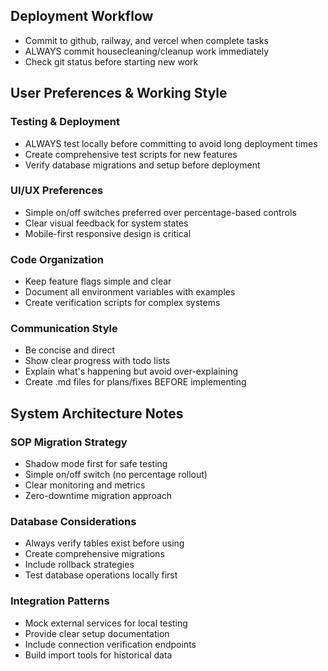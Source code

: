 ## Deployment Workflow
- Commit to github, railway, and vercel when complete tasks
- ALWAYS commit housecleaning/cleanup work immediately
- Check git status before starting new work

## User Preferences & Working Style

### Testing & Deployment
- ALWAYS test locally before committing to avoid long deployment times
- Create comprehensive test scripts for new features
- Verify database migrations and setup before deployment

### UI/UX Preferences
- Simple on/off switches preferred over percentage-based controls
- Clear visual feedback for system states
- Mobile-first responsive design is critical

### Code Organization
- Keep feature flags simple and clear
- Document all environment variables with examples
- Create verification scripts for complex systems

### Communication Style
- Be concise and direct
- Show clear progress with todo lists
- Explain what's happening but avoid over-explaining
- Create .md files for plans/fixes BEFORE implementing

## System Architecture Notes

### SOP Migration Strategy
- Shadow mode first for safe testing
- Simple on/off switch (no percentage rollout)
- Clear monitoring and metrics
- Zero-downtime migration approach

### Database Considerations
- Always verify tables exist before using
- Create comprehensive migrations
- Include rollback strategies
- Test database operations locally first

### Integration Patterns
- Mock external services for local testing
- Provide clear setup documentation
- Include connection verification endpoints
- Build import tools for historical data